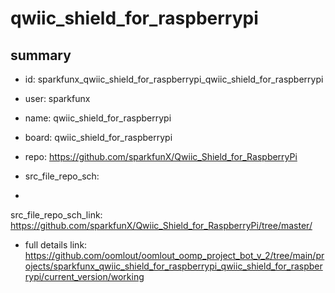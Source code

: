 # qwiic_shield_for_raspberrypi
 
## summary 
* id: sparkfunx_qwiic_shield_for_raspberrypi_qwiic_shield_for_raspberrypi
* user: sparkfunx
* name: qwiic_shield_for_raspberrypi
* board: qwiic_shield_for_raspberrypi
* repo: https://github.com/sparkfunX/Qwiic_Shield_for_RaspberryPi



* src_file_repo_sch: 
*
 src_file_repo_sch_link: https://github.com/sparkfunX/Qwiic_Shield_for_RaspberryPi/tree/master/
* full details link: https://github.com/oomlout/oomlout_oomp_project_bot_v_2/tree/main/projects/sparkfunx_qwiic_shield_for_raspberrypi_qwiic_shield_for_raspberrypi/current_version/working  






